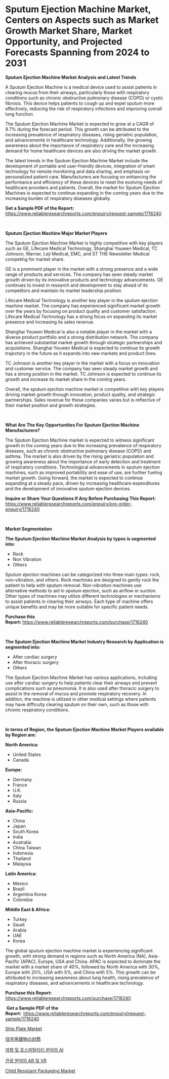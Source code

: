 <p><h1>Sputum Ejection Machine Market, Centers on Aspects such as Market Growth Market Share, Market Opportunity, and Projected Forecasts Spanning from 2024 to 2031</h1></p><p><strong>Sputum Ejection Machine Market Analysis and Latest Trends</strong></p>
<p><p>A Sputum Ejection Machine is a medical device used to assist patients in clearing mucus from their airways, particularly those with respiratory conditions such as chronic obstructive pulmonary disease (COPD) or cystic fibrosis. This device helps patients to cough up and expel sputum more effectively, reducing the risk of respiratory infections and improving overall lung function.</p><p>The Sputum Ejection Machine Market is expected to grow at a CAGR of 9.7% during the forecast period. This growth can be attributed to the increasing prevalence of respiratory diseases, rising geriatric population, and advancements in healthcare technology. Additionally, the growing awareness about the importance of respiratory care and the increasing demand for home healthcare devices are also driving the market growth.</p><p>The latest trends in the Sputum Ejection Machine Market include the development of portable and user-friendly devices, integration of smart technology for remote monitoring and data sharing, and emphasis on personalized patient care. Manufacturers are focusing on enhancing the performance and efficiency of these devices to meet the evolving needs of healthcare providers and patients. Overall, the market for Sputum Ejection Machines is expected to continue expanding in the coming years due to the increasing burden of respiratory diseases globally.</p></p>
<p><strong>Get a Sample PDF of the Report:&nbsp;</strong> <a href="https://www.reliableresearchreports.com/enquiry/request-sample/1716240">https://www.reliableresearchreports.com/enquiry/request-sample/1716240</a></p>
<p>&nbsp;</p>
<p><strong>Sputum Ejection Machine Major Market Players</strong></p>
<p><p>The Sputum Ejection Machine Market is highly competitive with key players such as GE, Lifecare Medical Technology, Shanghai Youwen Medical, TC Johnson, Warner, Leji Medical, EMC, and ST THE Newsletter Medical competing for market share.</p><p>GE is a prominent player in the market with a strong presence and a wide range of products and services. The company has seen steady market growth driven by its innovative products and technology advancements. GE continues to invest in research and development to stay ahead of its competitors and maintain its market leadership position.</p><p>Lifecare Medical Technology is another key player in the sputum ejection machine market. The company has experienced significant market growth over the years by focusing on product quality and customer satisfaction. Lifecare Medical Technology has a strong focus on expanding its market presence and increasing its sales revenue.</p><p>Shanghai Youwen Medical is also a notable player in the market with a diverse product portfolio and a strong distribution network. The company has achieved substantial market growth through strategic partnerships and acquisitions. Shanghai Youwen Medical is expected to continue its growth trajectory in the future as it expands into new markets and product lines.</p><p>TC Johnson is another key player in the market with a focus on innovation and customer service. The company has seen steady market growth and has a strong position in the market. TC Johnson is expected to continue its growth and increase its market share in the coming years.</p><p>Overall, the sputum ejection machine market is competitive with key players driving market growth through innovation, product quality, and strategic partnerships. Sales revenue for these companies varies but is reflective of their market position and growth strategies.</p></p>
<p>&nbsp;</p>
<p><strong>What Are The Key Opportunities For Sputum Ejection Machine Manufacturers?</strong></p>
<p><p>The Sputum Ejection Machine market is expected to witness significant growth in the coming years due to the increasing prevalence of respiratory diseases, such as chronic obstructive pulmonary disease (COPD) and asthma. The market is also driven by the rising geriatric population and growing awareness about the importance of early detection and treatment of respiratory conditions. Technological advancements in sputum ejection machines, such as improved portability and ease of use, are further fueling market growth. Going forward, the market is expected to continue expanding at a steady pace, driven by increasing healthcare expenditures and the development of innovative sputum ejection devices.</p></p>
<p><strong>Inquire or Share Your Questions If Any Before Purchasing This Report:</strong> <a href="https://www.reliableresearchreports.com/enquiry/pre-order-enquiry/1716240">https://www.reliableresearchreports.com/enquiry/pre-order-enquiry/1716240</a></p>
<p>&nbsp;</p>
<p><strong>Market Segmentation</strong></p>
<p><strong>The Sputum Ejection Machine Market Analysis by types is segmented into:</strong></p>
<p><ul><li>Rock</li><li>Non Vibration</li><li>Others</li></ul></p>
<p><p>Sputum ejection machines can be categorized into three main types: rock, non-vibration, and others. Rock machines are designed to gently rock the patient to help with sputum removal. Non-vibration machines use alternative methods to aid in sputum ejection, such as airflow or suction. Other types of machines may utilize different technologies or mechanisms to assist patients in clearing their airways. Each type of machine offers unique benefits and may be more suitable for specific patient needs.</p></p>
<p><strong>Purchase this Report:&nbsp;</strong><a href="https://www.reliableresearchreports.com/purchase/1716240">https://www.reliableresearchreports.com/purchase/1716240</a></p>
<p>&nbsp;</p>
<p><strong>The Sputum Ejection Machine Market Industry Research by Application is segmented into:</strong></p>
<p><ul><li>After cardiac surgery</li><li>After thoracic surgery</li><li>Others</li></ul></p>
<p><p>The Sputum Ejection Machine Market has various applications, including use after cardiac surgery to help patients clear their airways and prevent complications such as pneumonia. It is also used after thoracic surgery to assist in the removal of mucus and promote respiratory recovery. In addition, the machine is utilized in other medical settings where patients may have difficulty clearing sputum on their own, such as those with chronic respiratory conditions.</p></p>
<p>&nbsp;</p>
<p><strong>In terms of Region, the Sputum Ejection Machine Market Players available by Region are:</strong></p>
<p>
    <p> <strong> North America: </strong>
        <ul>
            <li>United States</li>
            <li>Canada</li>
        </ul>
        </p> 
    <p> <strong> Europe: </strong>
        <ul>
            <li>Germany</li>
            <li>France</li>
            <li>U.K.</li>
            <li>Italy</li>
            <li>Russia</li>
        </ul>
        </p> 
    <p> <strong> Asia-Pacific: </strong>
        <ul>
            <li>China</li>
            <li>Japan</li>
            <li>South Korea</li>
            <li>India</li>
            <li>Australia</li>
            <li>China Taiwan</li>
            <li>Indonesia</li>
            <li>Thailand</li>
            <li>Malaysia</li>
        </ul>
        </p> 
    <p> <strong> Latin America: </strong>
        <ul>
            <li>Mexico</li>
            <li>Brazil</li>
            <li>Argentina Korea</li>
            <li>Colombia</li>
        </ul>
        </p> 
    <p> <strong> Middle East & Africa: </strong>
        <ul>
            <li>Turkey</li>
            <li>Saudi</li>
            <li>Arabia</li>
            <li>UAE</li>
            <li>Korea</li>
        </ul>
    </p>
    </p>
<p><p>The global sputum ejection machine market is experiencing significant growth, with strong demand in regions such as North America (NA), Asia-Pacific (APAC), Europe, USA and China. APAC is expected to dominate the market with a market share of 40%, followed by North America with 30%, Europe with 20%, USA with 5%, and China with 5%. This growth can be attributed to increasing awareness about lung health, rising prevalence of respiratory diseases, and advancements in healthcare technology.</p></p>
<p><strong>Purchase this Report: </strong><a href="https://www.reliableresearchreports.com/purchase/1716240">https://www.reliableresearchreports.com/purchase/1716240</a></p>
<p>&nbsp;<strong>Get a Sample PDF of the Report:&nbsp;&nbsp;</strong><a href="https://www.reliableresearchreports.com/enquiry/request-sample/1716240">https://www.reliableresearchreports.com/enquiry/request-sample/1716240</a></p>
<p><strong></strong></p>
<p><p><a href="https://view.publitas.com/reportprime-1/ship-plate-market-size-share-trends-analysis-report-by-material-by-type-by-end-user-by-region-and-segment-forecasts-2024-2031/">Ship Plate Market</a></p><p><a href="https://medium.com/@entelabrahimi1961/%E4%BD%8F%E5%AE%85%E5%BB%BA%E7%89%A9%E3%81%AE%E5%A4%96%E8%A3%85%E5%B8%82%E5%A0%B4%E3%81%AE%E5%8B%95%E5%90%91%E3%81%A8%E5%B8%82%E5%A0%B4%E5%88%86%E6%9E%90%E3%81%AF-2024%E5%B9%B4%E3%81%8B%E3%82%892031%E5%B9%B4%E3%81%BE%E3%81%A7%E3%81%AE%E4%BA%88%E6%B8%AC%E3%81%A7%E3%81%99-3639e07e1f71">住宅用建物の封筒</a></p><p><a href="https://medium.com/@grozeliatrueheartb2i231y9/%EC%97%AC%ED%96%89-%EB%B0%8F-%ED%98%B8%ED%85%94-%EC%8B%9C%EC%9E%A5%EC%9D%98-ai-%EB%B6%84%EC%84%9D-%EA%B8%80%EB%A1%9C%EB%B2%8C-%EC%82%B0%EC%97%85-%EC%A0%84%EB%A7%9D-%EB%B0%8F-%EC%98%88%EC%B8%A1-2024%EB%85%84%EB%B6%80%ED%84%B0-2031%EB%85%84-9fe2b4a57008">여행 및 호스피탈리티 분야의 AI</a></p><p><a href="https://medium.com/@grozeliatrueheartb2i231y9/%EA%B4%80%EA%B4%91-%EC%8B%9C%EC%9E%A5%EC%97%90%EC%84%9C-ar-%EB%B0%8F-vr%EC%9D%98-%ED%95%B4%EB%8F%85-%EC%8B%9C%EC%9E%A5-%EC%A0%90%EC%9C%A0%EC%9C%A8-%ED%8A%B8%EB%A0%8C%EB%93%9C-%EB%B0%8F-%EC%84%B1%EC%9E%A5-%ED%8C%A8%ED%84%B4-a1a731cd8b68">관광 분야의 AR 및 VR</a></p><p><a href="https://picayune-night-cbd.notion.site/Child-Resistant-Packaging-Market-Growth-Market-Trends-COVID-19-Impact-and-Forecasts-for-period-fr-8a325a98e1104cb6a95ba50a569baa24">Child Resistant Packaging Market</a></p></p>
